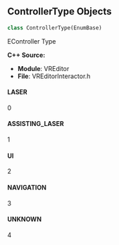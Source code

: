 ## ControllerType Objects

```python
class ControllerType(EnumBase)
```

EController Type

**C++ Source:**

- **Module**: VREditor
- **File**: VREditorInteractor.h

<a id="unreal.ControllerType.LASER"></a>

#### LASER

0

<a id="unreal.ControllerType.ASSISTING_LASER"></a>

#### ASSISTING_LASER

1

<a id="unreal.ControllerType.UI"></a>

#### UI

2

<a id="unreal.ControllerType.NAVIGATION"></a>

#### NAVIGATION

3

<a id="unreal.ControllerType.UNKNOWN"></a>

#### UNKNOWN

4

<a id="unreal.TouchSwipeDirection"></a>